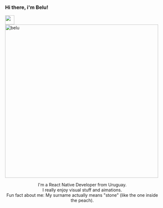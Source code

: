 ### Hi there, i'm Belu! 
<img src="[https://raw.githubusercontent.com/sidbelbase/sidbelbase/master/wave.gif](https://user-images.githubusercontent.com/80724668/187348427-2b66f901-76a6-4a1e-be63-b8dfa07974e3.gif)" width="30px">



<img width="500" alt="belu" align="center" src="https://user-images.githubusercontent.com/80724668/187347941-99e4be46-11fa-4fcf-bb4e-e95a538e149c.png">

<p align="center">I'm a React Native Developer from Uruguay.<br/>I really enjoy visual stuff and aimations.<br> Fun fact about me: My surname actually means "stone" (like the one inside the peach). <br></p><br/>

<!--
*


-->
